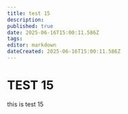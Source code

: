 ```yaml
---
title: test 15
description: 
published: true
date: 2025-06-16T15:00:11.586Z
tags: 
editor: markdown
dateCreated: 2025-06-16T15:00:11.586Z
---
```


# TEST 15
this is test 15
